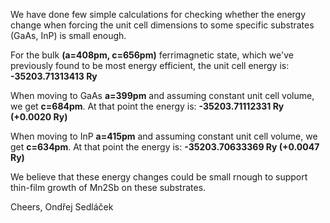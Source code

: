 We have done few simple calculations for checking whether the energy 
change when forcing the unit cell dimensions to some specific substrates (GaAs, InP)
is small enough.

For the bulk **(a=408pm, c=656pm)** ferrimagnetic state, which we've previously found to be most energy
efficient, the unit cell energy is:
**-35203.71313413 Ry**

When moving to GaAs **a=399pm** and assuming constant unit cell volume, we get **c=684pm**. At that point 
the energy is:
**-35203.71112331 Ry (+0.0020 Ry)**

When moving to InP **a=415pm** and assuming constant unit cell volume, we get **c=634pm**. At that point
the energy is:
**-35203.70633369 Ry (+0.0047 Ry)**

We believe that these energy changes could be small rnough to support thin-film growth of Mn2Sb on these substrates.

Cheers, Ondřej Sedláček